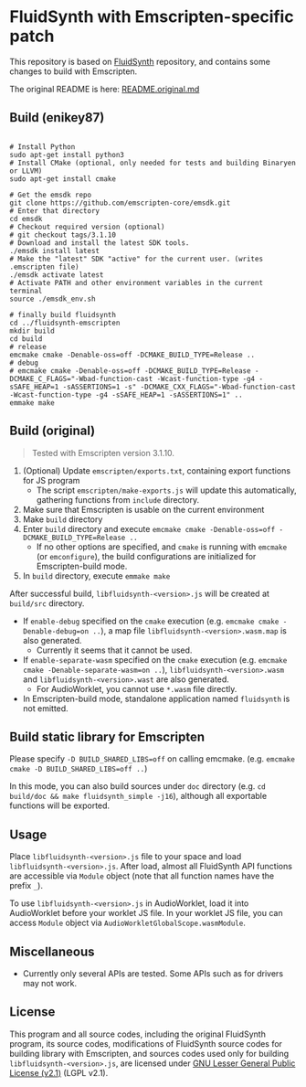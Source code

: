 
# FluidSynth with Emscripten-specific patch

This repository is based on [FluidSynth](https://github.com/FluidSynth/fluidsynth) repository, and contains some changes to build with Emscripten.

The original README is here: [README.original.md](./README.original.md)

## Build (enikey87)

```shell

# Install Python
sudo apt-get install python3
# Install CMake (optional, only needed for tests and building Binaryen or LLVM)
sudo apt-get install cmake

# Get the emsdk repo
git clone https://github.com/emscripten-core/emsdk.git
# Enter that directory
cd emsdk
# Checkout required version (optional)
# git checkout tags/3.1.10
# Download and install the latest SDK tools.
./emsdk install latest
# Make the "latest" SDK "active" for the current user. (writes .emscripten file)
./emsdk activate latest
# Activate PATH and other environment variables in the current terminal
source ./emsdk_env.sh

# finally build fluidsynth
cd ../fluidsynth-emscripten
mkdir build
cd build
# release
emcmake cmake -Denable-oss=off -DCMAKE_BUILD_TYPE=Release ..
# debug
# emcmake cmake -Denable-oss=off -DCMAKE_BUILD_TYPE=Release -DCMAKE_C_FLAGS="-Wbad-function-cast -Wcast-function-type -g4 -sSAFE_HEAP=1 -sASSERTIONS=1 -s" -DCMAKE_CXX_FLAGS="-Wbad-function-cast -Wcast-function-type -g4 -sSAFE_HEAP=1 -sASSERTIONS=1" ..
emmake make
```

## Build (original)

> Tested with Emscripten version 3.1.10.

1. (Optional) Update `emscripten/exports.txt`, containing export functions for JS program
    * The script `emscripten/make-exports.js` will update this automatically, gathering functions from `include` directory.
2. Make sure that Emscripten is usable on the current environment
3. Make `build` directory
4. Enter `build` directory and execute `emcmake cmake -Denable-oss=off -DCMAKE_BUILD_TYPE=Release ..`
    * If no other options are specified, and `cmake` is running with `emcmake` (or `emconfigure`), the build configurations are initialized for Emscripten-build mode.
5. In `build` directory, execute `emmake make`

After successful build, `libfluidsynth-<version>.js` will be created at `build/src` directory.

* If `enable-debug` specified on the `cmake` execution (e.g. `emcmake cmake -Denable-debug=on ..`), a map file `libfluidsynth-<version>.wasm.map` is also generated.
    * Currently it seems that it cannot be used.
* If `enable-separate-wasm` specified on the `cmake` execution (e.g. `emcmake cmake -Denable-separate-wasm=on ..`), `libfluidsynth-<version>.wasm` and `libfluidsynth-<version>.wast` are also generated.
    * For AudioWorklet, you cannot use `*.wasm` file directly.
* In Emscripten-build mode, standalone application named `fluidsynth` is not emitted.

## Build static library for Emscripten

Please specify `-D BUILD_SHARED_LIBS=off` on calling emcmake. (e.g. `emcmake cmake -D BUILD_SHARED_LIBS=off ..`)

In this mode, you can also build sources under `doc` directory (e.g. `cd build/doc && make fluidsynth_simple -j16`), although all exportable functions will be exported.

## Usage

Place `libfluidsynth-<version>.js` file to your space and load `libfluidsynth-<version>.js`. After load, almost all FluidSynth API functions are accessible via `Module` object (note that all function names have the prefix `_`).

To use `libfluidsynth-<version>.js` in AudioWorklet, load it into AudioWorklet before your worklet JS file. In your worklet JS file, you can access `Module` object via `AudioWorkletGlobalScope.wasmModule`.

## Miscellaneous

* Currently only several APIs are tested. Some APIs such as for drivers may not work.

## License

This program and all source codes, including the original FluidSynth program, its source codes, modifications of FluidSynth source codes for building library with Emscripten, and sources codes used only for building `libfluidsynth-<version>.js`, are licensed under [GNU Lesser General Public License (v2.1)](./LICENSE) (LGPL v2.1).
